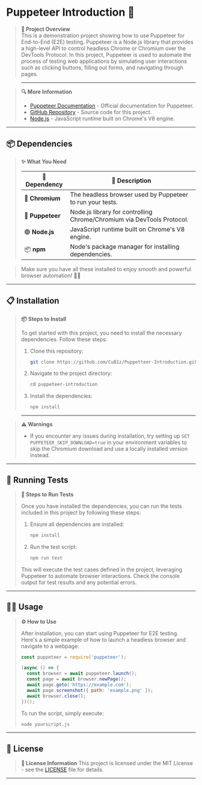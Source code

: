 # Puppeteer Introduction 🚀

> **📌 Project Overview**  
> This is a demonstration project showing how to use Puppeteer for End-to-End (E2E) testing. Puppeteer is a Node.js library that provides a high-level API to control headless Chrome or Chromium over the DevTools Protocol. In this project, Puppeteer is used to automate the process of testing web applications by simulating user interactions such as clicking buttons, filling out forms, and navigating through pages.

> ---

> **🔍 More Information**
> - [Puppeteer Documentation](https://pptr.dev/) - Official documentation for Puppeteer.
> - [GitHub Repository](https://github.com/CuB1z/Puppetteer-Introduction) - Source code for this project.
> - [Node.js](https://nodejs.org/) - JavaScript runtime built on Chrome's V8 engine. 

---

## 📦 Dependencies

> **✨ What You Need**
>
> | 🧩 Dependency     | 📝 Description |
> |-------------------|-----------------------------|
> | 🦾 **Chromium**   | The headless browser used by Puppeteer to run your tests. |
> | 🤖 **Puppeteer**  | Node.js library for controlling Chrome/Chromium via DevTools Protocol. |
> | 🟢 **Node.js**    | JavaScript runtime built on Chrome's V8 engine. |
> | 📦 **npm**        | Node's package manager for installing dependencies. |

> Make sure you have all these installed to enjoy smooth and powerful browser automation! 🚦✨

---

## 📋 Installation

> **📦 Steps to Install**
> 
> To get started with this project, you need to install the necessary dependencies. Follow these steps:
> 
> 1. Clone this repository:
>    ```bash
>    git clone https://github.com/CuB1z/Puppetteer-Introduction.git puppeteer-introduction
>    ```
> 2. Navigate to the project directory:
>    ```bash
>    cd puppeteer-introduction
>    ```
> 3. Install the dependencies:
>    ```bash
>    npm install
>    ```

> ---

> **⚠️ Warnings**
> - If you encounter any issues during installation, try setting up `SET PUPPETEER_SKIP_DOWNLOAD=true` in your environment variables to skip the Chromium download and use a locally installed version instead.

---

## 🧪 Running Tests

> **🚀 Steps to Run Tests**
> 
> Once you have installed the dependencies, you can run the tests included in this project by following these steps:
> 
> 1. Ensure all dependencies are installed:
>    ```bash
>    npm install
>    ```
> 2. Run the test script:
>    ```bash
>    npm run test
>    ```
> 
> This will execute the test cases defined in the project, leveraging Puppeteer to automate browser interactions. Check the console output for test results and any potential errors.

---

## 🧑‍💻 Usage

> **⚙️ How to Use**
> 
> After installation, you can start using Puppeteer for E2E testing. Here's a simple example of how to launch a headless browser and navigate to a webpage:
> 
> ```javascript
> const puppeteer = require('puppeteer');
> 
> (async () => {
>   const browser = await puppeteer.launch();
>   const page = await browser.newPage();
>   await page.goto('https://example.com');
>   await page.screenshot({ path: 'example.png' });
>   await browser.close();
> })();
> ```
> 
> To run the script, simply execute:
> 
> ```bash
> node yourscript.js
> ```

---

## 📝 License

> **📄 License Information**
> This project is licensed under the MIT License - see the [LICENSE](LICENSE) file for details.

---